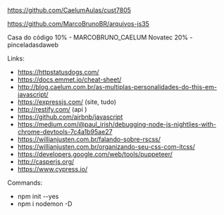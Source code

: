 https://github.com/CaelumAulas/cust7805

https://github.com/MarcoBrunoBR/arquivos-js35

Casa do código 10% - MARCOBRUNO_CAELUM
Novatec 20% - pinceladasdaweb

Links:
- https://httpstatusdogs.com/
- https://docs.emmet.io/cheat-sheet/
- http://blog.caelum.com.br/as-multiplas-personalidades-do-this-em-javascript/
- https://expressjs.com/ (site, tudo)
- http://restify.com/ (api )
- https://github.com/airbnb/javascript
- https://medium.com/@paul_irish/debugging-node-js-nightlies-with-chrome-devtools-7c4a1b95ae27
- https://willianjusten.com.br/falando-sobre-rscss/
- https://willianjusten.com.br/organizando-seu-css-com-itcss/
- https://developers.google.com/web/tools/puppeteer/
- http://casperjs.org/
- https://www.cypress.io/

Commands:
- npm init --yes
- npm i nodemon -D
